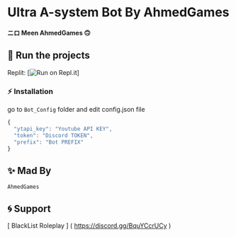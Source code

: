 # **Ultra A-system Bot By AhmedGames**

**ニロ Meen AhmedGames 🙃**

## 💨 Run the projects

Replit: [![Run on Repl.it](https://repl.it/@Ahadghasdfg/N-System-v3#index.js)]

### ⚡ Installation

go to `Bot_Config` folder and edit config.json file

```js
{
  "ytapi_key": "Youtube API KEY",
  "token": "Discord TOKEN",
  "prefix": "Bot PREFIX"
}
```

## ✨ Mad By

```AhmedGames```

## 🌀 Support

[ BlackList Roleplay ] ( https://discord.gg/BquYCcrUCy )
